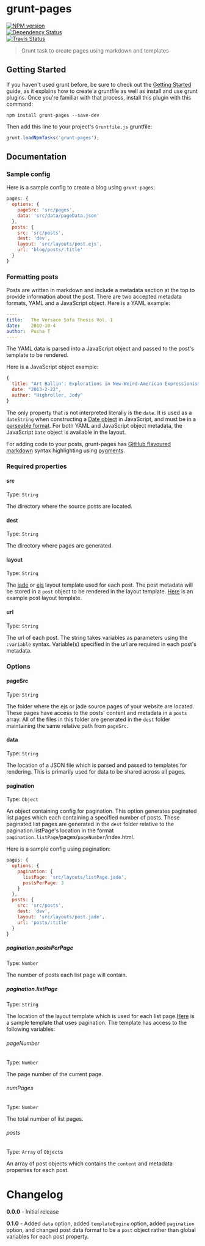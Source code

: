 # grunt-pages
[![NPM version](https://badge.fury.io/js/grunt-pages.png)](http://badge.fury.io/js/grunt-pages)  
[![Dependency Status](https://gemnasium.com/ChrisWren/grunt-pages.png)](https://gemnasium.com/ChrisWren/grunt-pages)   
[![Travis Status](https://travis-ci.org/ChrisWren/grunt-pages.png?branch=master)](https://travis-ci.org/ChrisWren/grunt-pages)
> Grunt task to create pages using markdown and templates

## Getting Started
If you haven't used grunt before, be sure to check out the [Getting Started](http://gruntjs.com/getting-started) guide, as it explains how to create a gruntfile as well as install and use grunt plugins. Once you're familiar with that process, install this plugin with this command:
```shell
npm install grunt-pages --save-dev
```

Then add this line to your project's `Gruntfile.js` gruntfile:

```javascript
grunt.loadNpmTasks('grunt-pages');
```

## Documentation
### Sample config
Here is a sample config to create a blog using `grunt-pages`:
```js
pages: {
  options: {
    pageSrc: 'src/pages',
    data: 'src/data/pageData.json'
  },
  posts: {
    src: 'src/posts',
    dest: 'dev',
    layout: 'src/layouts/post.ejs',
    url: 'blog/posts/:title' 
  }
}
```
### Formatting posts
Posts are written in markdown and include a metadata section at the top to provide information about the post. There are two accepted metadata formats, YAML and a JavaScript object. Here is a YAML example:
```yaml
----
title:   The Versace Sofa Thesis Vol. I
date:    2010-10-4
author:  Pusha T
----
```
The YAML data is parsed into a JavaScript object and passed to the post's template to be rendered.

Here is a JavaScript object example:
```js
{
  title: "Art Ballin': Explorations in New-Weird-American Expressionism",
  date: "2013-2-22",
  author: "Highroller, Jody"
}
```
The only property that is not interpreted literally is the `date`. It is used as a `dateString` when constructing a [Date object](https://developer.mozilla.org/en-US/docs/JavaScript/Reference/Global_Objects/Date) in JavaScript, and must be in a [parseable format](https://developer.mozilla.org/en-US/docs/JavaScript/Reference/Global_Objects/Date/parse). For both YAML and JavaScript object metadata, the JavaScript `Date` object is available in the layout.

For adding code to your posts, grunt-pages has [GitHub flavoured markdown](https://help.github.com/articles/github-flavored-markdown) syntax highlighting using [pygments](http://pygments.org/).

### Required properties
#### src
Type: `String`

The directory where the source posts are located.

#### dest
Type: `String`

The directory where pages are generated. 

#### layout
Type: `String`

The [jade](https://github.com/visionmedia/jade) or [ejs](https://github.com/visionmedia/ejs) layout template used for each post. The post metadata will be stored in a `post` object to be rendered in the layout template. [Here](https://github.com/ChrisWren/grunt-pages/blob/master/test/fixtures/ejs/layouts/post.ejs) is an example post layout template.

#### url
Type: `String`

The url of each post. The string takes variables as parameters using the `:variable` syntax. Variable(s) specified in the url are required in each post's metadata.

### Options

#### pageSrc
Type: `String`

The folder where the ejs or jade source pages of your website are located. These pages have access to the posts' content and metadata in a `posts` array. All of the files in this folder are generated in the `dest` folder maintaining the same relative path from `pageSrc`.

#### data
Type: `String`

The location of a JSON file which is parsed and passed to templates for rendering. This is primarily used for data to be shared across all pages.

#### pagination
Type: `Object`

An object containing config for pagination. This option generates paginated list pages which each containing a specified number of posts. These paginated list pages are generated in the `dest` folder relative to the pagination.listPage's location in the format `pagination.listPage`/pages/`pageNumber`/index.html.

Here is a sample config using pagination:

```js
pages: {
  options: {
    pagination: {
      listPage: 'src/layouts/listPage.jade',
      postsPerPage: 3
    }
  },
  posts: {
    src: 'src/posts',
    dest: 'dev',
    layout: 'src/layouts/post.jade',
    url: 'posts/:title'
  }
}
```

##### pagination.postsPerPage
Type: `Number`

The number of posts each list page will contain.

##### pagination.listPage
Type: `String`

The location of the layout template which is used for each list page.[Here](https://github.com/ChrisWren/grunt-pages/blob/master/test/fixtures/jade/pages/blog/index.jade) is a sample template that uses pagination. The template has access to the following variables:

###### pageNumber
Type: `Number`

The page number of the current page.

###### numPages
Type: `Number`

The total number of list pages.

###### posts
Type: `Array` of `Object`s

An array of post objects which contains the `content` and metadata properties for each post.

# Changelog

**0.0.0** - Initial release

**0.1.0** - Added `data` option, added `templateEngine` option, added `pagination` option, and changed post data format to be a `post` object rather than global variables for each post property.
